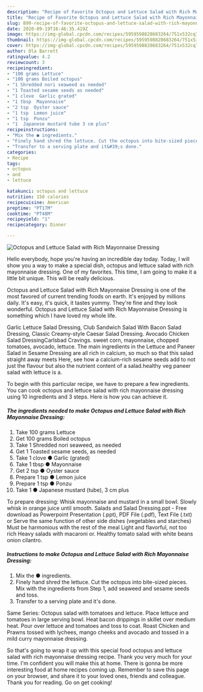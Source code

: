 ```yaml
---
description: "Recipe of Favorite Octopus and Lettuce Salad with Rich Mayonnaise Dressing"
title: "Recipe of Favorite Octopus and Lettuce Salad with Rich Mayonnaise Dressing"
slug: 899-recipe-of-favorite-octopus-and-lettuce-salad-with-rich-mayonnaise-dressing
date: 2020-09-19T16:46:35.419Z
image: https://img-global.cpcdn.com/recipes/5959598828683264/751x532cq70/octopus-and-lettuce-salad-with-rich-mayonnaise-dressing-recipe-main-photo.jpg
thumbnail: https://img-global.cpcdn.com/recipes/5959598828683264/751x532cq70/octopus-and-lettuce-salad-with-rich-mayonnaise-dressing-recipe-main-photo.jpg
cover: https://img-global.cpcdn.com/recipes/5959598828683264/751x532cq70/octopus-and-lettuce-salad-with-rich-mayonnaise-dressing-recipe-main-photo.jpg
author: Ola Barrett
ratingvalue: 4.2
reviewcount: 3
recipeingredient:
- "100 grams Lettuce"
- "100 grams Boiled octopus"
- "1 Shredded nori seaweed as needed"
- "1 Toasted sesame seeds as needed"
- "1 clove  Garlic grated"
- "1 tbsp  Mayonnaise"
- "2 tsp  Oyster sauce"
- "1 tsp  Lemon juice"
- "1 tsp  Ponzu"
- "1  Japanese mustard tube 3 cm plus"
recipeinstructions:
- "Mix the ● ingredients."
- "Finely hand shred the lettuce. Cut the octopus into bite-sized pieces. Mix with the ingredients from Step 1, add seaweed and sesame seeds and toss."
- "Transfer to a serving plate and it&#39;s done."
categories:
- Recipe
tags:
- octopus
- and
- lettuce

katakunci: octopus and lettuce 
nutrition: 158 calories
recipecuisine: American
preptime: "PT17M"
cooktime: "PT48M"
recipeyield: "1"
recipecategory: Dinner

---
```



![Octopus and Lettuce Salad with Rich Mayonnaise Dressing](https://img-global.cpcdn.com/recipes/5959598828683264/751x532cq70/octopus-and-lettuce-salad-with-rich-mayonnaise-dressing-recipe-main-photo.jpg)

Hello everybody, hope you're having an incredible day today. Today, I will show you a way to make a special dish, octopus and lettuce salad with rich mayonnaise dressing. One of my favorites. This time, I am going to make it a little bit unique. This will be really delicious.

Octopus and Lettuce Salad with Rich Mayonnaise Dressing is one of the most favored of current trending foods on earth. It's enjoyed by millions daily. It's easy, it's quick, it tastes yummy. They're fine and they look wonderful. Octopus and Lettuce Salad with Rich Mayonnaise Dressing is something which I have loved my whole life.

Garlic Lettuce Salad Dressing, Club Sandwich Salad With Bacon Salad Dressing, Classic Creamy-style Caesar Salad Dressing. Avocado Chicken Salad DressingCarlsbad Cravings. sweet corn, mayonnaise, chopped tomatoes, avocado, lettuce. The main ingredients in the Lettuce and Paneer Salad in Sesame Dressing are all rich in calcium, so much so that this salad straight away meets Here, see how a calcium-rich sesame seeds add to not just the flavour but also the nutrient content of a salad.healthy veg paneer salad with lettuce is a.


To begin with this particular recipe, we have to prepare a few ingredients. You can cook octopus and lettuce salad with rich mayonnaise dressing using 10 ingredients and 3 steps. Here is how you can achieve it.

<!--inarticleads1-->

##### The ingredients needed to make Octopus and Lettuce Salad with Rich Mayonnaise Dressing:

1. Take 100 grams Lettuce
1. Get 100 grams Boiled octopus
1. Take 1 Shredded nori seaweed, as needed
1. Get 1 Toasted sesame seeds, as needed
1. Take 1 clove ● Garlic (grated)
1. Take 1 tbsp ● Mayonnaise
1. Get 2 tsp ● Oyster sauce
1. Prepare 1 tsp ● Lemon juice
1. Prepare 1 tsp ● Ponzu
1. Take 1 ● Japanese mustard (tube), 3 cm plus


To prepare dressing: Whisk mayonnaise and mustard in a small bowl. Slowly whisk in orange juice until smooth. Salads and Salad Dressing.ppt - Free download as Powerpoint Presentation (.ppt), PDF File (.pdf), Text File (.txt) or Serve the same function of other side dishes (vegetables and starches) Must be harmonious with the rest of the meal Light and flavorful, not too rich Heavy salads with macaroni or. Healthy tomato salad with white beans onion cilantro. 

<!--inarticleads2-->

##### Instructions to make Octopus and Lettuce Salad with Rich Mayonnaise Dressing:

1. Mix the ● ingredients.
1. Finely hand shred the lettuce. Cut the octopus into bite-sized pieces. Mix with the ingredients from Step 1, add seaweed and sesame seeds and toss.
1. Transfer to a serving plate and it&#39;s done.


Same Series: Octopus salad with tomatoes and lettuce. Place lettuce and tomatoes in large serving bowl. Heat bacon drippings in skillet over medium heat. Pour over lettuce and tomatoes and toss to coat. Roast Chicken and Prawns tossed with lychees, mango cheeks and avocado and tossed in a mild curry mayonnaise dressing. 

So that's going to wrap it up with this special food octopus and lettuce salad with rich mayonnaise dressing recipe. Thank you very much for your time. I'm confident you will make this at home. There is gonna be more interesting food at home recipes coming up. Remember to save this page on your browser, and share it to your loved ones, friends and colleague. Thank you for reading. Go on get cooking!
